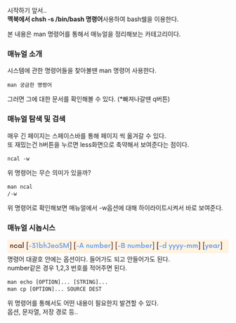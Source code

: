 
시작하기 앞서..\
**맥북에서 chsh -s /bin/bash 명령어**사용하여 bash쉘을 이용한다.

본 내용은 man 명령어를 통해서 매뉴얼을 정리해보는 카테고리이다.

### 매뉴얼 소개
시스템에 관한 명령어들을 찾아볼땐 man 명령어 사용한다.

    man 궁금한 명령어

그러면 그에 대한 문서를 확인해볼 수 있다. (*빠져나갈땐 q버튼)

### 매뉴얼 탐색 및 검색

매우 긴 페이지는 스페이스바를 통해 페이지 씩 옮겨갈 수 있다.\
또 재밌는건 h버튼을 누르면 less화면으로 축약해서 보여준다는 점이다.

    ncal -w
위 명령어는 무슨 의미가 있을까?

    man ncal
    /-w
위 명령어로 확인해보면 매뉴얼에서 -w옵션에 대해 하이라이트시켜서 바로 보여준다.


### 매뉴얼 시놉시스

![매뉴얼옵션.png](img.png)
명령어 대괄호 안에는 옵션이다. 들어가도 되고 안들어가도 된다.\
number같은 경우 1,2,3 번호를 적어주면 된다.

    man echo [OPTION]... [STRING]...
    man cp [OPTION]... SOURCE DEST
위 명령어를 통해서도 어떤 내용이 필요한지 발견할 수 있다.\
옵션, 문자열, 저장 경로 등..
